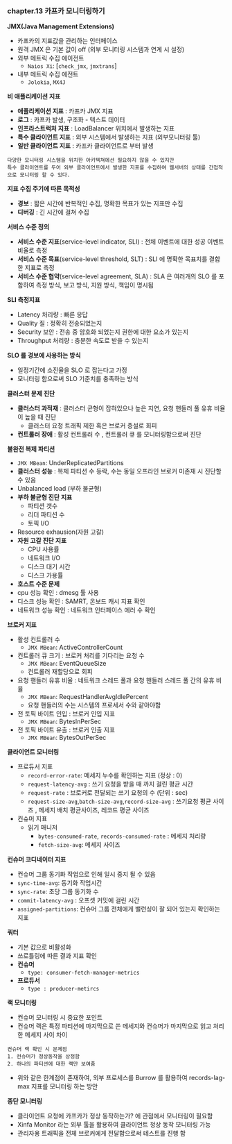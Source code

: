 ### chapter.13 카프카 모니터링하기

**JMX(Java Management Extensions)**
- 카프카의 지표값을 관리하는 인터페이스
- 원격 JMX 은 기본 값이 off (외부 모니터링 시스템과 연계 시 설정)
- 외부 메트릭 수집 에이전트
  - `Naios Xi`: [`check_jmx`, `jmxtrans`]
- 내부 메트릭 수집 에전트
  - `Jolokia`, `MX4J`

**비 애플리케이션 지표**
- **애플리케이션 지표** : 카프카 JMX 지표
- **로그** : 카프카 발생, 구조화 - 텍스트 데이터
- **인프라스트럭처 지표** : LoadBalancer 위치에서 발생하는 지표
- **특수 클라이언트 지표** : 외부 시스템에서 발생하는 지표 (외부모니터링 툴)
- **일반 클라이언트 지표** : 카프카 클라이언트로 부터 발생

```
다양한 모니터링 시스템을 위치한 아키텍쳐에선 필요하지 않을 수 있지만
특수 클라이언트를 두어 외부 클라이언트에서 발생한 지표를 수집하여 웹서버의 상태를 간접적으로 모니터링 할 수 있다.
```

**지표 수집 주기에 따른 목적성**
- **경보** : 짧은 시간에 반복적인 수집, 명확한 목표가 있는 지표만 수집
- **디버깅** : 긴 시간에 걸쳐 수집

**서비스 수준 정의**
- **서비스 수준 지표**(service-level indicator, SLI) : 전체 이벤트에 대한 성공 이벤트 비율로 측정
- **서비스 수준 목표**(service-level threshold, SLT) : SLI 에 명확한 목표치를 결합한 지표로 측정
- **서비스 수준 협약**(service-level agreement, SLA) : SLA 은 여러개의 SLO 를 포함하여 측정 방식, 보고 방식, 지원 방식, 책임이 명시됨

**SLI 측정지표**
- Latency 처리량 : 빠른 응답
- Quality 질 : 정확히 전송되었는지
- Security 보안 : 전송 중 암호화 되었는지 권한에 대한 요소가 있는지
- Throughput 처리량 : 충분한 속도로 받을 수 있는지

**SLO 를 경보에 사용하는 방식**
- 일정기간에 소진율을 SLO 로 잡는다고 가정 
- 모니터링 함으로써 SLO 기준치를 충족하는 방식

**클러스터 문제 진단**
- **클러스터 과적재** : 클러스터 균형이 잡혀있으나 높은 지연,  요청 핸들러 풀 유휴 비율이 높을 때 진단 
  - 클러스터 요청 트래픽 제한 혹은 브로커 증설로 회피
- **컨트롤러 장애** : 활성 컨트롤러 수 , 컨트롤러 큐 를 모니터링함으로써 진단

**불완전 복제 파티션**
- `JMX MBean`: UnderReplicatedPartitions
-  **클러스터 성능** : 복제 파티션 수 등락, 수는 동일 오프라인 브로커 미존재 시 진단할 수 있음
  - Unbalanced load (부하 불균형)
  - **부하 불균형 진단 지표**
    - 파티션 갯수
    - 리더 파티션 수
    - 토픽 I/O
  - Resource exhausion(자원 고갈)
  - **자원 고갈 진단 지표**
    - CPU 사용률
    - 네트워크 I/O
    - 디스크 대기 시간
    - 디스크 가용률
- **호스트 수준 문제**
- cpu 성능 확인 : dmesg 툴 사용
- 디스크 성능 확인 : SAMRT, 온보드 캐시 지표 확인
- 네트워크 성능 확인 : 네트워크 인터페이스 에러 수 확인

**브로커 지표**
- 활성 컨트롤러 수 
  - `JMX MBean`: ActiveControllerCount
- 컨트롤러 큐 크기 : 브로커 처리를 기다리는 요청 수
  - `JMX MBean`: EventQueueSize
  - 컨트롤러 재할당으로 회피
- 요청 핸들러 유휴 비율 : 네트워크 스레드 풀과 요청 핸들러 스레드 풀 간의 유휴 비율
  - `JMX MBean`: RequestHandlerAvgIdlePercent
  - 요청 핸들러의 수는 시스템의 프로세서 수와 같아야함
- 전 토픽 바이트 인입 : 브로커 인입 지표
  - `JMX MBean`: BytesInPerSec
- 전 토픽 바이트 유출 : 브로커 인출 지표
  - `JMX MBean`: BytesOutPerSec

**클라이언트 모니터링**
- 프로듀서 지표
  - `record-error-rate`: 메세지 누수를 확인하는 지표 (정상 : 0)
  - `request-latency-avg` : 쓰기 요청을 받을 때 까지 걸린 평균 시간
  - `request-rate` : 브로커로 전달되는 쓰기 요청의 수 (단위 : sec)
  - `request-size-avg`,`batch-size-avg`,`record-size-avg` : 쓰기요청 평균 사이즈 , 메세지 배치 평균사이즈, 레코드 평균 사이즈
- 컨슈머 지표
  - 읽기 매니저
    - `bytes-consumed-rate`, `records-consumed-rate` : 메세지 처리량 
    -  `fetch-size-avg`: 메세지 사이즈

**컨슈머 코디네이터 지표**
- 컨슈머 그룹 동기화 작업으로 인해 일시 중지 될 수 있음
- `sync-time-avg`:  동기화 작업시간
- `sync-rate`:  초당 그룹 동기화 수
- `commit-latency-avg` : 오프셋 커밋에 걸린 시간
- `assigned-partitions`: 컨슈머 그룹 전체에게 밸런싱이 잘 되어 있는지 확인하는 지표

**쿼터**
- 기본 값으로 비활성화
- 쓰로틀링에 따른 결과 지표 확인
- **컨슈머**
  - `type: consumer-fetch-manager-metrics`
- **프로듀서**
  - `type : producer-metircs`

**랙 모니터링** 
- 컨슈머 모니터링 시 중요한 포인트
- 컨슈머 랙은 특정 파티션에 마지막으로 쓴 메세지와 컨슈머가 마지막으로 읽고 처리한 메세지 사이 차이
```
컨슈머 랙 확인 시 문제점
1. 컨슈머가 정상동작을 상정함
2. 하나의 파티션에 대한 랙만 보여줌
```
- 위와 같은 한계점이 존재하여, 외부 프로세스를 Burrow 를 활용하여 records-lag-max 지표를 모니터링 하는 방안

**종단 모니터링**

- 클라이언트 요청에 카프카가 정상 동작하는가? 에 관점에서 모니터링이 필요함
-  Xinfa Monitor 라는 외부 툴을 활용하여 클라이언트 정상 동작 모니터링 가능
- 관리자용 트래픽을 전체 브로커에게 전달함으로써 테스트를 진행 함
